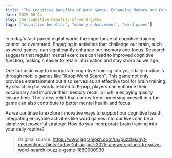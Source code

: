 ```yaml
---
title: "The Cognitive Benefits of Word Games: Enhancing Memory and Focus"
date: 2025-08-24
slug: the-cognitive-benefits-of-word-games
tags: ["cognitive benefits", "memory enhancement", "word games"]
---
```


In today's fast-paced digital world, the importance of cognitive training cannot be overstated. Engaging in activities that challenge our brain, such as word games, can significantly enhance our memory and focus. Research suggests that regular mental exercises can lead to improved cognitive function, making it easier to retain information and stay sharp as we age.

One fantastic way to incorporate cognitive training into your daily routine is through mobile games like "Kpop Word Search". This game not only provides entertainment but also serves as an effective tool for brain training. By searching for words related to K-pop, players can enhance their vocabulary and improve their memory recall, all while enjoying quality leisure time. The stress relief that comes from immersing oneself in a fun game can also contribute to better mental health and focus.

As we continue to explore innovative ways to support our cognitive health, integrating enjoyable activities like word games into our lives can be a simple yet powerful strategy. How do you incorporate brain training into your daily routine?
> Original source: https://www.jagranjosh.com/us/puzzles/nyt-connections-hints-today-24-august-2025-answers-clues-to-solve-word-search-puzzle-game-1860000930